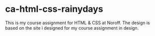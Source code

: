 # ca-html-css-rainydays
This is my course assignment for HTML &amp; CSS at Noroff. The design is based on the site i designed for my course assignment in design. 
